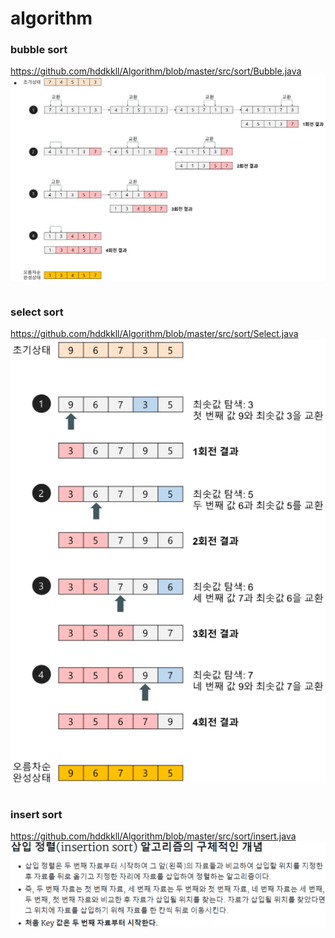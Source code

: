 # algorithm


### bubble sort
https://github.com/hddkkll/Algorithm/blob/master/src/sort/Bubble.java
![alt text](bubble.png)
```java


```
### select sort
https://github.com/hddkkll/Algorithm/blob/master/src/sort/Select.java
![alt text](select.png)
```java


```
### insert sort
https://github.com/hddkkll/Algorithm/blob/master/src/sort/insert.java
![alt text](insert.png)
```java


```
